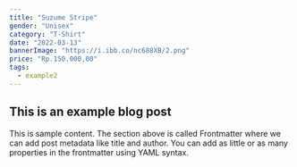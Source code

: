 ```yaml
---
title: "Suzume Stripe"
gender: "Unisex"
category: "T-Shirt"
date: "2022-03-13"
bannerImage: "https://i.ibb.co/nc688XB/2.png"
price: "Rp.150.000,00"
tags:
  - example2
---
```


## This is an example blog post

This is sample content. The section above is called Frontmatter where we can add post metadata like title and author. You can add as little or as many properties in the frontmatter using YAML syntax.
